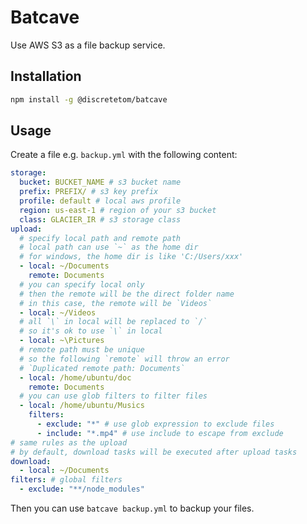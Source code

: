 # Batcave

Use AWS S3 as a file backup service.

## Installation

```bash
npm install -g @discretetom/batcave
```

## Usage

Create a file e.g. `backup.yml` with the following content:

```yml
storage:
  bucket: BUCKET_NAME # s3 bucket name
  prefix: PREFIX/ # s3 key prefix
  profile: default # local aws profile
  region: us-east-1 # region of your s3 bucket
  class: GLACIER_IR # s3 storage class
upload:
  # specify local path and remote path
  # local path can use `~` as the home dir
  # for windows, the home dir is like 'C:/Users/xxx'
  - local: ~/Documents
    remote: Documents
  # you can specify local only
  # then the remote will be the direct folder name
  # in this case, the remote will be `Videos`
  - local: ~/Videos
  # all `\` in local will be replaced to `/`
  # so it's ok to use `\` in local
  - local: ~\Pictures
  # remote path must be unique
  # so the following `remote` will throw an error
  # `Duplicated remote path: Documents`
  - local: /home/ubuntu/doc
    remote: Documents
  # you can use glob filters to filter files
  - local: /home/ubuntu/Musics
    filters:
      - exclude: "*" # use glob expression to exclude files
      - include: "*.mp4" # use include to escape from exclude
# same rules as the upload
# by default, download tasks will be executed after upload tasks
download:
  - local: ~/Documents
filters: # global filters
  - exclude: "**/node_modules"
```

Then you can use `batcave backup.yml` to backup your files.
